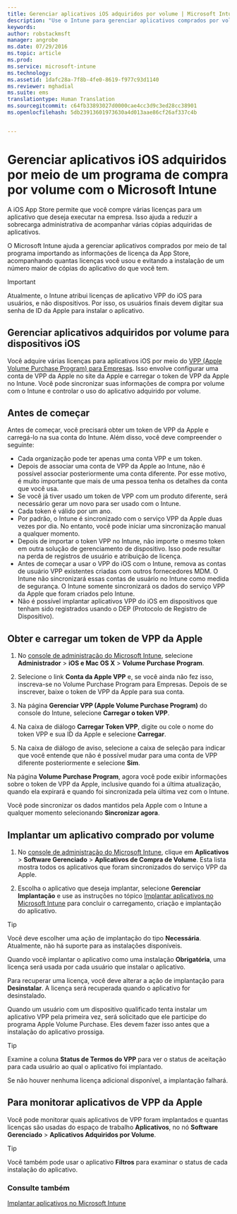 ```yaml
---
title: Gerenciar aplicativos iOS adquiridos por volume | Microsoft Intune
description: "Use o Intune para gerenciar aplicativos comprados por volume da Apple importando as informações de licença da App Store, acompanhando quantas licenças você usou e evitando a instalação de um número maior de cópias do aplicativo do que você tem."
keywords: 
author: robstackmsft
manager: angrobe
ms.date: 07/29/2016
ms.topic: article
ms.prod: 
ms.service: microsoft-intune
ms.technology: 
ms.assetid: 1dafc28a-7f8b-4fe0-8619-f977c93d1140
ms.reviewer: mghadial
ms.suite: ems
translationtype: Human Translation
ms.sourcegitcommit: c64fb33893027d0000cae4cc3d9c3ed28cc38901
ms.openlocfilehash: 5db23913601973630a4d013aae86cf26af337c4b


---
```


# Gerenciar aplicativos iOS adquiridos por meio de um programa de compra por volume com o Microsoft Intune
A iOS App Store permite que você compre várias licenças para um aplicativo que deseja executar na empresa. Isso ajuda a reduzir a sobrecarga administrativa de acompanhar várias cópias adquiridas de aplicativos.

O Microsoft Intune ajuda a gerenciar aplicativos comprados por meio de tal programa importando as informações de licença da App Store, acompanhando quantas licenças você usou e evitando a instalação de um número maior de cópias do aplicativo do que você tem.

> [!Important]
> Atualmente, o Intune atribui licenças de aplicativo VPP do iOS para usuários, e não dispositivos. Por isso, os usuários finais devem digitar sua senha de ID da Apple para instalar o aplicativo.

## Gerenciar aplicativos adquiridos por volume para dispositivos iOS
Você adquire várias licenças para aplicativos iOS por meio do [VPP (Apple Volume Purchase Program) para Empresas](http://www.apple.com/business/vpp/). Isso envolve configurar uma conta de VPP da Apple no site da Apple e carregar o token de VPP da Apple no Intune.  Você pode sincronizar suas informações de compra por volume com o Intune e controlar o uso do aplicativo adquirido por volume.

## Antes de começar
Antes de começar, você precisará obter um token de VPP da Apple e carregá-lo na sua conta do Intune. Além disso, você deve compreender o seguinte:

* Cada organização pode ter apenas uma conta VPP e um token.
* Depois de associar uma conta de VPP da Apple ao Intune, não é possível associar posteriormente uma conta diferente. Por esse motivo, é muito importante que mais de uma pessoa tenha os detalhes da conta que você usa.
* Se você já tiver usado um token de VPP com um produto diferente, será necessário gerar um novo para ser usado com o Intune.
* Cada token é válido por um ano.
* Por padrão, o Intune é sincronizado com o serviço VPP da Apple duas vezes por dia. No entanto, você pode iniciar uma sincronização manual a qualquer momento.
* Depois de importar o token VPP no Intune, não importe o mesmo token em outra solução de gerenciamento de dispositivo. Isso pode resultar na perda de registros de usuário e atribuição de licença.
* Antes de começar a usar o VPP do iOS com o Intune, remova as contas de usuário VPP existentes criadas com outros fornecedores MDM. O Intune não sincronizará essas contas de usuário no Intune como medida de segurança. O Intune somente sincronizará os dados do serviço VPP da Apple que foram criados pelo Intune. 
* Não é possível implantar aplicativos VPP do iOS em dispositivos que tenham sido registrados usando o DEP (Protocolo de Registro de Dispositivo).

## Obter e carregar um token de VPP da Apple

1.  No [console de administração do Microsoft Intune](https://manage.microsoft.com), selecione **Administrador** &gt; **iOS e Mac OS X** &gt;  **Volume Purchase Program**.

2.  Selecione o link **Conta da Apple VPP** e, se você ainda não fez isso, inscreva-se no Volume Purchase Program para Empresas. Depois de se inscrever, baixe o token de VPP da Apple para sua conta.

3.  Na página **Gerenciar VPP (Apple Volume Purchase Program)** do console do Intune, selecione **Carregar o token VPP**.

4.  Na caixa de diálogo **Carregar Token VPP**, digite ou cole o nome do token VPP e sua ID da Apple e selecione **Carregar**.

5.  Na caixa de diálogo de aviso, selecione a caixa de seleção para indicar que você entende que não é possível mudar para uma conta de VPP diferente posteriormente e selecione **Sim**.

Na página **Volume Purchase Program**, agora você pode exibir informações sobre o token de VPP da Apple, inclusive quando foi a última atualização, quando ela expirará e quando foi sincronizada pela última vez com o Intune.

Você pode sincronizar os dados mantidos pela Apple com o Intune a qualquer momento selecionando **Sincronizar agora**.

## Implantar um aplicativo comprado por volume

1.  No [console de administração do Microsoft Intune](https://manage.microsoft.com), clique em **Aplicativos** &gt; **Software Gerenciado** &gt; **Aplicativos de Compra de Volume**. Esta lista mostra todos os aplicativos que foram sincronizados do serviço VPP da Apple.

2.  Escolha o aplicativo que deseja implantar, selecione **Gerenciar Implantação** e use as instruções no tópico [Implantar aplicativos no Microsoft Intune](deploy-apps-in-microsoft-intune.md) para concluir o carregamento, criação e implantação do aplicativo.

> [!TIP]
> Você deve escolher uma ação de implantação do tipo **Necessária**. Atualmente, não há suporte para as instalações disponíveis.

Quando você implantar o aplicativo como uma instalação **Obrigatória**, uma licença será usada por cada usuário que instalar o aplicativo.

Para recuperar uma licença, você deve alterar a ação de implantação para **Desinstalar**. A licença será recuperada quando o aplicativo for desinstalado.

Quando um usuário com um dispositivo qualificado tenta instalar um aplicativo VPP pela primeira vez, será solicitado que ele participe do programa Apple Volume Purchase. Eles devem fazer isso antes que a instalação do aplicativo prossiga.

> [!TIP]
> Examine a coluna **Status de Termos do VPP** para ver o status de aceitação para cada usuário ao qual o aplicativo foi implantado.

Se não houver nenhuma licença adicional disponível, a implantação falhará.

## Para monitorar aplicativos de VPP da Apple
Você pode monitorar quais aplicativos de VPP foram implantados e quantas licenças são usadas do espaço de trabalho **Aplicativos**, no nó **Software Gerenciado** &gt; **Aplicativos Adquiridos por Volume**.

> [!TIP]
> Você também pode usar o aplicativo **Filtros** para examinar o status de cada instalação do aplicativo.

### Consulte também
[Implantar aplicativos no Microsoft Intune](deploy-apps-in-microsoft-intune.md)




<!--HONumber=Jul16_HO5-->


